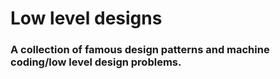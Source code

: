 # Low level designs
### A collection of famous design patterns and machine coding/low level design problems.